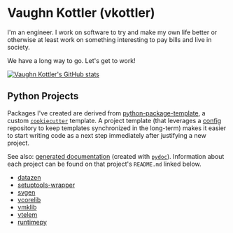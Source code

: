 <!--
    =====================================
    generator=datazen
    version=3.1.0
    hash=682331352614464a12e4691ab527068a
    =====================================
-->

# Vaughn Kottler (vkottler)

I'm an engineer. I work on software to try and make my own life better or
otherwise at least work on something interesting to pay bills and live
in society.

We have a long way to go. Let's get to work!

[![Vaughn Kottler's GitHub stats](https://github-readme-stats.vercel.app/api?username=vkottler&show_icons=true&theme=github_dark)](https://github.com/anuraghazra/github-readme-stats)

## Python Projects

Packages I've created are derived from
[python-package-template](https://github.com/vkottler/python-package-template),
a custom [`cookiecutter`](https://cookiecutter.readthedocs.io/en/stable/) template.
A project template (that leverages a
[config](https://github.com/vkottler/config) repository to keep templates
synchronized in the long-term) makes it easier to start writing code as a next
step immediately after justifying a new project.

See also: [generated documentation](https://vkottler.github.io/python/pydoc/)
(created with [`pydoc`](https://docs.python.org/3/library/pydoc.html)).
Information about each project can be found on that project's `README.md`
linked below.

* [datazen](https://github.com/vkottler/datazen)
* [setuptools-wrapper](https://github.com/vkottler/setuptools-wrapper)
* [svgen](https://github.com/vkottler/svgen)
* [vcorelib](https://github.com/vkottler/vcorelib)
* [vmklib](https://github.com/vkottler/vmklib)
* [vtelem](https://github.com/vkottler/vtelem)
* [runtimepy](https://github.com/vkottler/runtimepy)
